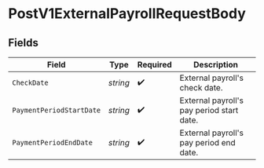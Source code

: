 # PostV1ExternalPayrollRequestBody


## Fields

| Field                                     | Type                                      | Required                                  | Description                               |
| ----------------------------------------- | ----------------------------------------- | ----------------------------------------- | ----------------------------------------- |
| `CheckDate`                               | *string*                                  | :heavy_check_mark:                        | External payroll's check date.            |
| `PaymentPeriodStartDate`                  | *string*                                  | :heavy_check_mark:                        | External payroll's pay period start date. |
| `PaymentPeriodEndDate`                    | *string*                                  | :heavy_check_mark:                        | External payroll's pay period end date.   |